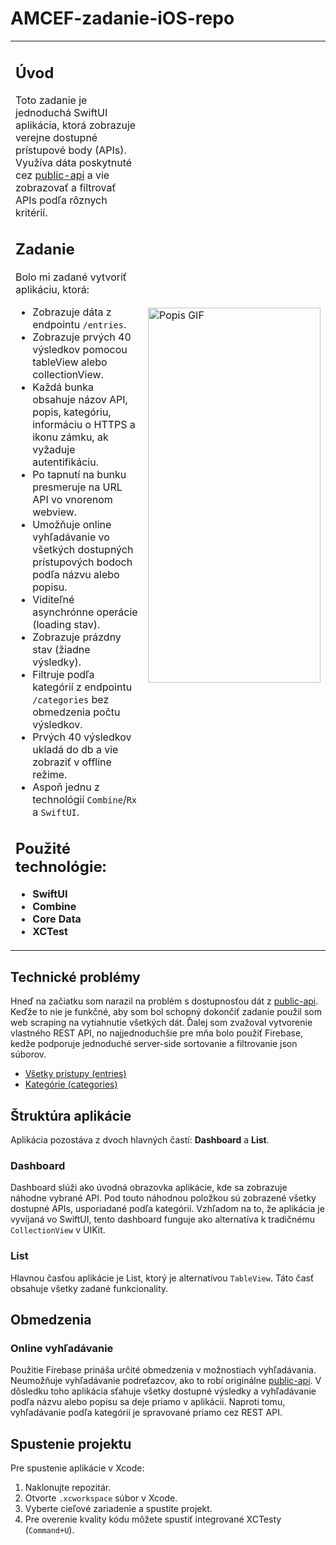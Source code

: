 # AMCEF-zadanie-iOS-repo

<table>
<tr>
<td>

## Úvod
Toto zadanie je jednoduchá SwiftUI aplikácia, ktorá zobrazuje verejne dostupné prístupové body (APIs). Využíva dáta poskytnuté cez [public-api](https://github.com/davemachado/public-api) a vie zobrazovať a filtrovať APIs podľa rôznych kritérií.


## Zadanie
Bolo mi zadané vytvoriť aplikáciu, ktorá:
- Zobrazuje dáta z endpointu `/entries`.
- Zobrazuje prvých 40 výsledkov pomocou tableView alebo collectionView.
- Každá bunka obsahuje názov API, popis, kategóriu, informáciu o HTTPS a ikonu zámku, ak vyžaduje autentifikáciu.
- Po tapnutí na bunku presmeruje na URL API vo vnorenom webview.
- Umožňuje online vyhľadávanie vo všetkých dostupných prístupových bodoch podľa názvu alebo popisu.
- Viditeľné asynchrónne operácie (loading stav).
- Zobrazuje prázdny stav (žiadne výsledky).
- Filtruje podľa kategórií z endpointu `/categories` bez obmedzenia počtu výsledkov.
- Prvých 40 výsledkov ukladá do db a vie zobraziť v offline režime.
- Aspoň jednu z technológií `Combine`/`Rx` a `SwiftUI`.


## Použité technológie:
- **SwiftUI**
- **Combine**
- **Core Data**
- **XCTest**

</td>
<td>

<img src="zadanie_preview.gif" height="600" width="276" alt="Popis GIF">

</td>
</tr>
</table>


## Technické problémy
Hneď na začiatku som narazil na problém s dostupnosťou dát z [public-api](https://github.com/davemachado/public-api). Keďže to nie je funkčné, aby som bol schopný dokončiť zadanie použil som web scraping na vytiahnutie všetkých dát. Ďalej som zvažoval vytvorenie vlastného REST API, no najjednoduchšie pre mňa bolo použiť Firebase, kedže podporuje jednoduché server-side sortovanie a filtrovanie json súborov.
- [Všetky prístupy (entries)](https://json-rest-api-79fe3-default-rtdb.europe-west1.firebasedatabase.app/entries.json)
- [Kategórie (categories)](https://json-rest-api-79fe3-default-rtdb.europe-west1.firebasedatabase.app/categories.json)

## Štruktúra aplikácie

Aplikácia pozostáva z dvoch hlavných častí: **Dashboard** a **List**.

### Dashboard
Dashboard slúži ako úvodná obrazovka aplikácie, kde sa zobrazuje náhodne vybrané API. Pod touto náhodnou položkou sú zobrazené všetky dostupné APIs, usporiadané podľa kategórií. Vzhľadom na to, že aplikácia je vyvíjaná vo SwiftUI, tento dashboard funguje ako alternatíva k tradičnému `CollectionView` v UIKit.

### List
Hlavnou časťou aplikácie je List, ktorý je alternatívou `TableView`. Táto časť obsahuje všetky zadané funkcionality.

## Obmedzenia
### Online vyhľadávanie
Použitie Firebase prináša určité obmedzenia v možnostiach vyhľadávania. Neumožňuje vyhľadávanie podreťazcov, ako to robí originálne [public-api](https://github.com/davemachado/public-api). V dôsledku toho aplikácia sťahuje všetky dostupné výsledky a vyhľadávanie podľa názvu alebo popisu sa deje priamo v aplikácii. Naproti tomu, vyhľadávanie podľa kategórií je spravované priamo cez REST API.

## Spustenie projektu
Pre spustenie aplikácie v Xcode:
1. Naklonujte repozitár.
2. Otvorte `.xcworkspace` súbor v Xcode.
3. Vyberte cieľové zariadenie a spustite projekt.
4. Pre overenie kvality kódu môžete spustiť integrované XCTesty (`Command+U`).

